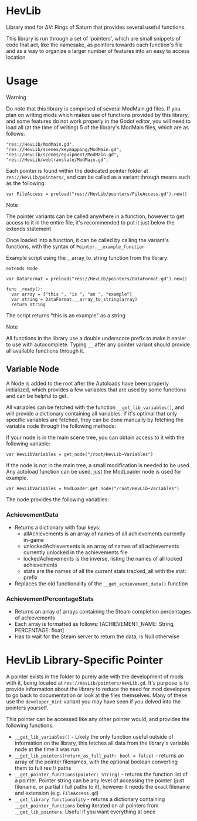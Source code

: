 # HevLib
Library mod for ΔV: Rings of Saturn that provides several useful functions.

This library is run through a set of 'pointers', which are small snippets of code that act, like the namesake, as pointers towards each function's file and as a way to organize a larger number of features into an easy to access location.

# Usage
> [!WARNING]
> Do note that this library is comprised of several ModMain.gd files. If you plan on writing mods which makes use of functions provided by this library, and some features do not work properly in the Godot editor, you will need to load all (at the time of writing) 5 of the library's ModMain files, which are as follows:
> ```
> "res://HevLib/ModMain.gd",
> "res://HevLib/scenes/keymapping/ModMain.gd",
> "res://HevLib/scenes/equipment/ModMain.gd",
> "res://HevLib/webtranslate/ModMain.gd",
> ```

Each pointer is found within the dedicated pointer folder at `res://HevLib/pointers/`, and can be called as a variant through means such as the following:
```
var FileAccess = preload("res://HevLib/pointers/FileAccess.gd").new()
```
> [!NOTE]
> The pointer variants can be called anywhere in a function, however to get access to it in the entire file, it's recommended to put it just below the extends statement

Once loaded into a function, it can be called by calling the variant's functions, with the syntax of `Pointer.__example_function`

Example script using the __array_to_string function from the library:
```
extends Node

var DataFormat = preload("res://HevLib/pointers/DataFormat.gd").new()

func _ready():
  var array = ["this ", "is ", "an ", "example"]
  var string = DataFormat.__array_to_string(array)
  return string
```
The script returns "this is an example" as a string

> [!NOTE]
> All functions in the library use a double underscore prefix to make it easier to use with autocomplete. Typing `__` after any pointer variant should provide all available functions through it.

## Variable Node
A Node is added to the root after the Autoloads have been properly initialized, which provides a few variables that are used by some functions and can be helpful to get.

All variables can be fetched with the function `__get_lib_variables()`, and will provide a dictionary containing all variables. If it's optimal that only specific variables are fetched, they can be done manually by fetching the variable node through the following methods:

If your node is in the main scene tree, you can obtain access to it with the following variable:
```
var HevLibVariables = get_node("/root/HevLib~Variables")
```

If the node is not in the main tree, a small modification is needed to be used. Any autoload function can be used, just the ModLoader node is used for example. 
```
var HevLibVariables = ModLoader.get_node("/root/HevLib~Variables")
```

The node provides the following variables:
### AchievementData

* Returns a dictionary with four keys:
  * allAchievements is an array of names of all achievements currently in-game
  * unlockedAchievements is an array of names of all achievements currently unlocked in the achievements file
  * lockedAchievements is the inverse, listing the names of all locked achievements
  * stats are the names of all the current stats tracked, all with the stat: prefix
* Replaces the old functionality of the `__get_achievement_data()` function

### AchievementPercentageStats

* Returns an array of arrays containing the Steam completion percentages of achievements
* Each array is formatted as follows: [ACHIEVEMENT_NAME: String, PERCENTAGE: float]
* Has to wait for the Steam server to return the data, is Null otherwise

# HevLib Library-Specific Pointer

A pointer exists in the folder to purely aide with the development of mods with it, being located at `res://HevLib/pointers/HevLib.gd`. It's purpose is to provide information about the library to reduce the need for mod developers to go back to documentation or look at the files themselves. Many of these use the `developer_hint` variant you may have seen if you delved into the pointers yourself.

This pointer can be accessed like any other pointer would, and provides the following functions:
* `__get_lib_variables()` - Likely the only function useful outside of information on the library, this fetches all data from the library's variable node at the time it was run.
* `__get_lib_pointers(return_as_full_path: bool = false)` - returns an array of the pointer filenames, with the optional boolean converting them to full res:// paths
* `__get_pointer_functions(pointer: String)` - returns the function list of a pointer. Pointer string can be any level of accessing the pointer (just filename, or partial / full paths to it), however it needs the exact filename and extension (e.g. `FileAccess.gd`)
* `__get_library_functionality` - returns a dictionary containing `__get_pointer_functions` being iterated on all pointers from `__get_lib_pointers`. Useful if you want everything at once
